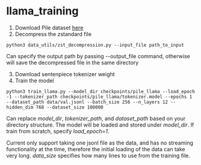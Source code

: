 # llama_training
1. Download Pile dataset [here](https://the-eye.eu/public/AI/pile/train/)
2. Decompress the zstandard file
```python3
python3 data_utils/zst_decompression.py --input_file path_to_input
```
 Can specify the output path by passing --output_file command, otherwise will save the decompressed file in the same directory

3. Download sentenpiece tokenizer weight
4. Train the model
 ```python3
python3 train_llama.py --model_dir checkpoints/pile_llama --load_epoch -1 --tokenizer_path checkpoints/pile_llama/tokenizer.model --epochs 1 --dataset_path data/val.jsonl --batch_size 256 --n_layers 12 --hidden_dim 768 --dataset_size 100000
```
Can replace *model_dir*, *tokenizer_path*, and *dataset_path* based on your directory structure. The model will be loaded and stored under *model_dir*. If train from scratch, specify *load_epoch=1*. 

Current only support taking one jsonl file as the data, and has no streaming functionality at the time, therefore the initial loading of the data can take very long. *data_size* specifies how many lines to use from the training file.
